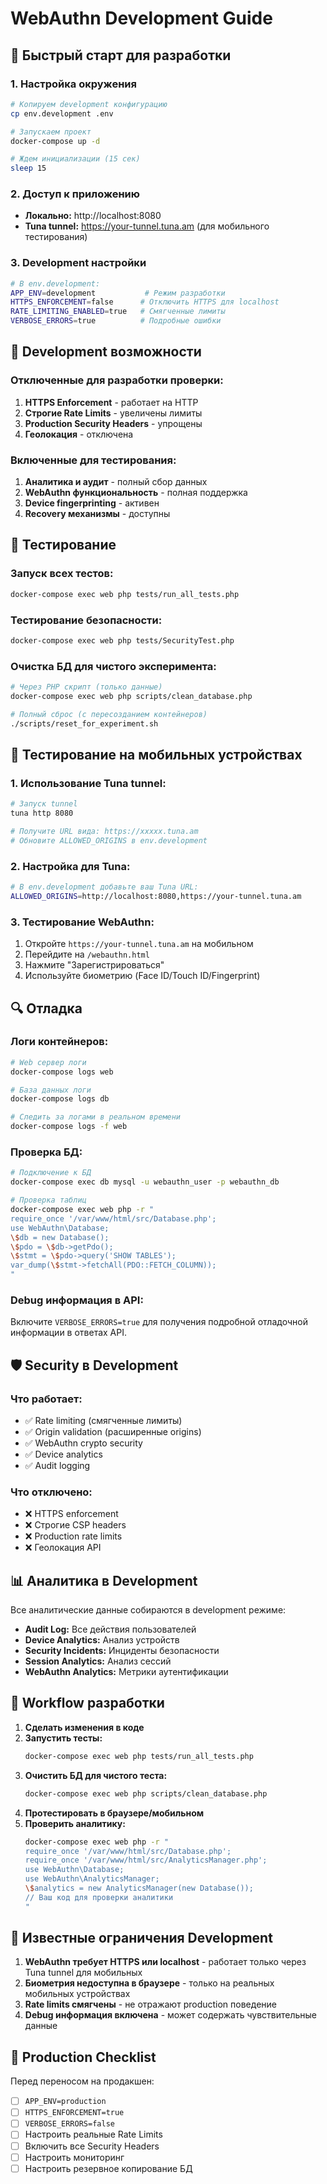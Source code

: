 # WebAuthn Development Guide

## 🚀 Быстрый старт для разработки

### 1. Настройка окружения

```bash
# Копируем development конфигурацию
cp env.development .env

# Запускаем проект
docker-compose up -d

# Ждем инициализации (15 сек)
sleep 15
```

### 2. Доступ к приложению

- **Локально:** http://localhost:8080
- **Tuna tunnel:** https://your-tunnel.tuna.am (для мобильного тестирования)

### 3. Development настройки

```bash
# В env.development:
APP_ENV=development           # Режим разработки
HTTPS_ENFORCEMENT=false      # Отключить HTTPS для localhost
RATE_LIMITING_ENABLED=true   # Смягченные лимиты
VERBOSE_ERRORS=true          # Подробные ошибки
```

## 🔧 Development возможности

### Отключенные для разработки проверки:

1. **HTTPS Enforcement** - работает на HTTP
2. **Строгие Rate Limits** - увеличены лимиты
3. **Production Security Headers** - упрощены
4. **Геолокация** - отключена

### Включенные для тестирования:

1. **Аналитика и аудит** - полный сбор данных
2. **WebAuthn функциональность** - полная поддержка
3. **Device fingerprinting** - активен
4. **Recovery механизмы** - доступны

## 🧪 Тестирование

### Запуск всех тестов:
```bash
docker-compose exec web php tests/run_all_tests.php
```

### Тестирование безопасности:
```bash
docker-compose exec web php tests/SecurityTest.php
```

### Очистка БД для чистого эксперимента:
```bash
# Через PHP скрипт (только данные)
docker-compose exec web php scripts/clean_database.php

# Полный сброс (с пересозданием контейнеров)
./scripts/reset_for_experiment.sh
```

## 📱 Тестирование на мобильных устройствах

### 1. Использование Tuna tunnel:

```bash
# Запуск tunnel
tuna http 8080

# Получите URL вида: https://xxxxx.tuna.am
# Обновите ALLOWED_ORIGINS в env.development
```

### 2. Настройка для Tuna:

```bash
# В env.development добавьте ваш Tuna URL:
ALLOWED_ORIGINS=http://localhost:8080,https://your-tunnel.tuna.am
```

### 3. Тестирование WebAuthn:

1. Откройте `https://your-tunnel.tuna.am` на мобильном
2. Перейдите на `/webauthn.html`
3. Нажмите "Зарегистрироваться"
4. Используйте биометрию (Face ID/Touch ID/Fingerprint)

## 🔍 Отладка

### Логи контейнеров:
```bash
# Web сервер логи
docker-compose logs web

# База данных логи
docker-compose logs db

# Следить за логами в реальном времени
docker-compose logs -f web
```

### Проверка БД:
```bash
# Подключение к БД
docker-compose exec db mysql -u webauthn_user -p webauthn_db

# Проверка таблиц
docker-compose exec web php -r "
require_once '/var/www/html/src/Database.php';
use WebAuthn\Database;
\$db = new Database();
\$pdo = \$db->getPdo();
\$stmt = \$pdo->query('SHOW TABLES');
var_dump(\$stmt->fetchAll(PDO::FETCH_COLUMN));
"
```

### Debug информация в API:
Включите `VERBOSE_ERRORS=true` для получения подробной отладочной информации в ответах API.

## 🛡️ Security в Development

### Что работает:
- ✅ Rate limiting (смягченные лимиты)
- ✅ Origin validation (расширенные origins)
- ✅ WebAuthn crypto security
- ✅ Device analytics
- ✅ Audit logging

### Что отключено:
- ❌ HTTPS enforcement
- ❌ Строгие CSP headers
- ❌ Production rate limits
- ❌ Геолокация API

## 📊 Аналитика в Development

Все аналитические данные собираются в development режиме:

- **Audit Log:** Все действия пользователей
- **Device Analytics:** Анализ устройств
- **Security Incidents:** Инциденты безопасности
- **Session Analytics:** Анализ сессий
- **WebAuthn Analytics:** Метрики аутентификации

## 🔄 Workflow разработки

1. **Сделать изменения в коде**
2. **Запустить тесты:**
   ```bash
   docker-compose exec web php tests/run_all_tests.php
   ```
3. **Очистить БД для чистого теста:**
   ```bash
   docker-compose exec web php scripts/clean_database.php
   ```
4. **Протестировать в браузере/мобильном**
5. **Проверить аналитику:**
   ```bash
   docker-compose exec web php -r "
   require_once '/var/www/html/src/Database.php';
   require_once '/var/www/html/src/AnalyticsManager.php';
   use WebAuthn\Database;
   use WebAuthn\AnalyticsManager;
   \$analytics = new AnalyticsManager(new Database());
   // Ваш код для проверки аналитики
   "
   ```

## 🚨 Известные ограничения Development

1. **WebAuthn требует HTTPS или localhost** - работает только через Tuna tunnel для мобильных
2. **Биометрия недоступна в браузере** - только на реальных мобильных устройствах
3. **Rate limits смягчены** - не отражают production поведение
4. **Debug информация включена** - может содержать чувствительные данные

## 📝 Production Checklist

Перед переносом на продакшен:

- [ ] `APP_ENV=production`
- [ ] `HTTPS_ENFORCEMENT=true`
- [ ] `VERBOSE_ERRORS=false`
- [ ] Настроить реальные Rate Limits
- [ ] Включить все Security Headers
- [ ] Настроить мониторинг
- [ ] Настроить резервное копирование БД
